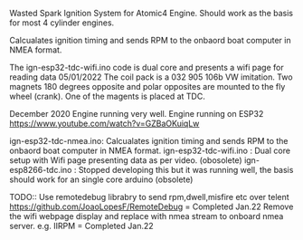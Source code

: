 Wasted Spark Ignition System for Atomic4 Engine. 
Should work as the basis for most 4 cylinder engines.

Calcualates ignition timing and sends RPM to the onbaord boat computer in NMEA format.

The ign-esp32-tdc-wifi.ino code is dual core and presents a wifi page for reading data 05/01/2022
The coil pack is a 032 905 106b VW imitation.
Two magnets 180 degrees opposite and polar opposites are mounted to the fly wheel (crank). 
One of the magents is placed at TDC.

December 2020 Engine running very well. 
Engine running on ESP32
https://www.youtube.com/watch?v=GZBaOKuiqLw


ign-esp32-tdc-nmea.ino: Calcualates ignition timing and sends RPM to the onbaord boat computer in NMEA format.
ign-esp32-tdc-wifi.ino : Dual core setup with Wifi page presenting data as per video. (obosolete)
ign-esp8266-tdc.ino : Stopped developing this but it was running well, the basis should work for an single core arduino (obsolete)

TODO::
Use remotedebug librabry to send rpm,dwell,misfire etc over telent https://github.com/JoaoLopesF/RemoteDebug = Completed Jan.22
Remove the wifi webpage display and replace with nmea stream to onboard nmea server. e.g. IIRPM = Completed Jan.22



